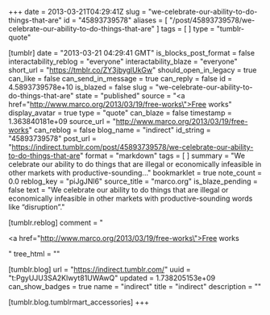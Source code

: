 +++
date = 2013-03-21T04:29:41Z
slug = "we-celebrate-our-ability-to-do-things-that-are"
id = "45893739578"
aliases = [ "/post/45893739578/we-celebrate-our-ability-to-do-things-that-are" ]
tags = [ ]
type = "tumblr-quote"

[tumblr]
date = "2013-03-21 04:29:41 GMT"
is_blocks_post_format = false
interactability_reblog = "everyone"
interactability_blaze = "everyone"
short_url = "https://tmblr.co/ZY3jbyglUkGw"
should_open_in_legacy = true
can_like = false
can_send_in_message = true
can_reply = false
id = 4.5893739578e+10
is_blazed = false
slug = "we-celebrate-our-ability-to-do-things-that-are"
state = "published"
source = "<a href=\"http://www.marco.org/2013/03/19/free-works\">Free works</a>"
display_avatar = true
type = "quote"
can_blaze = false
timestamp = 1.363840181e+09
source_url = "http://www.marco.org/2013/03/19/free-works"
can_reblog = false
blog_name = "indirect"
id_string = "45893739578"
post_url = "https://indirect.tumblr.com/post/45893739578/we-celebrate-our-ability-to-do-things-that-are"
format = "markdown"
tags = [ ]
summary = "We celebrate our ability to do things that are illegal or economically infeasible in other markets with productive-sounding..."
bookmarklet = true
note_count = 0.0
reblog_key = "piJgJNl6"
source_title = "marco.org"
is_blaze_pending = false
text = "We celebrate our ability to do things that are illegal or economically infeasible in other markets with productive-sounding words like “disruption”."

[tumblr.reblog]
comment = "<p><a href=\"http://www.marco.org/2013/03/19/free-works\">Free works</a></p>"
tree_html = ""

[tumblr.blog]
url = "https://indirect.tumblr.com/"
uuid = "t:PgyUJU3SA2Klwyt81UWAwQ"
updated = 1.738205153e+09
can_show_badges = true
name = "indirect"
title = "indirect"
description = ""

[tumblr.blog.tumblrmart_accessories]
+++

